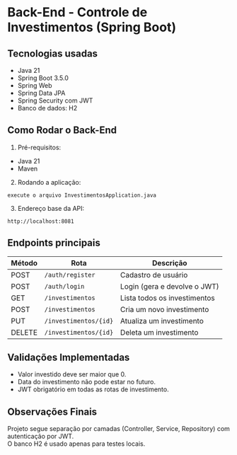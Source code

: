 # Back-End - Controle de Investimentos (Spring Boot)

## Tecnologias usadas
- Java 21
- Spring Boot 3.5.0
- Spring Web
- Spring Data JPA
- Spring Security com JWT
- Banco de dados: H2


## Como Rodar o Back-End

1. Pré-requisitos:
- Java 21
- Maven

2. Rodando a aplicação:

```
execute o arquivo InvestimentosApplication.java
```

3. Endereço base da API:
```
http://localhost:8081
```

## Endpoints principais

| Método | Rota | Descrição |
|---|---|---|
| POST | `/auth/register` | Cadastro de usuário |
| POST | `/auth/login` | Login (gera e devolve o JWT) |
| GET | `/investimentos` | Lista todos os investimentos |
| POST | `/investimentos` | Cria um novo investimento |
| PUT | `/investimentos/{id}` | Atualiza um investimento |
| DELETE | `/investimentos/{id}` | Deleta um investimento |

## Validações Implementadas

- Valor investido deve ser maior que 0.
- Data do investimento não pode estar no futuro.
- JWT obrigatório em todas as rotas de investimento.



## Observações Finais

Projeto segue separação por camadas (Controller, Service, Repository) com autenticação por JWT.  
O banco H2 é usado apenas para testes locais.

